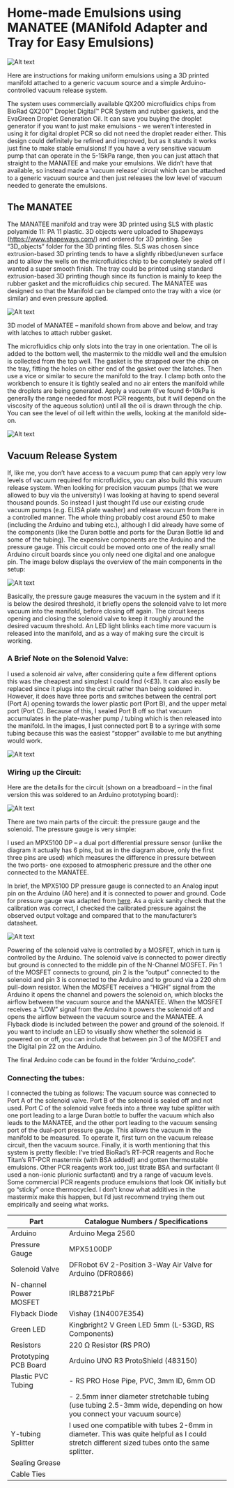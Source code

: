 # Home-made Emulsions using MANATEE (MANifold Adapter and Tray for Easy Emulsions)
![Alt text](./images/emulsions_example.png?raw=true "Example Emulsions")

Here are instructions for making uniform emulsions using a 3D printed manifold attached to a generic vacuum source and a simple Arduino-controlled vacuum release system. 

The system uses commercially available QX200 microfluidics chips from BioRad QX200™ Droplet Digital™ PCR System and rubber gaskets, and the EvaGreen Droplet Generation Oil. It can save you buying the droplet generator if you want to just make emulsions - we weren’t interested in using it for digital droplet PCR so did not need the droplet reader either. This design could definitely be refined and improved, but as it stands it works just fine to make stable emulsions! If you have a very sensitive vacuum pump that can operate in the 5-15kPa range, then you can just attach that straight to the MANATEE and make your emulsions. We didn’t have that available, so instead made a ‘vacuum release’ circuit which can be attached to a generic vacuum source and then just releases the low level of vacuum needed to generate the emulsions.

## The MANATEE

The MANATEE manifold and tray were 3D printed using SLS with plastic polyamide 11: PA 11 plastic. 3D objects were uploaded to Shapeways (https://www.shapeways.com/) and ordered for 3D printing. See “3D_objects” folder for the 3D printing files. SLS was chosen since extrusion-based 3D printing tends to have a slightly ribbed/uneven surface and to allow the wells on the microfluidics chip to be completely sealed off I wanted a super smooth finish. The tray could be printed using standard extrusion-based 3D printing though since its function is mainly to keep the rubber gasket and the microfluidics chip secured. The MANATEE was designed so that the Manifold can be clamped onto the tray with a vice (or similar) and even pressure applied.

![Alt text](./images/MANATEE_design.png?raw=true "MANATEE 3D design")

3D model of MANATEE – manifold shown from above and below, and tray with latches to attach rubber gasket.

The microfluidics chip only slots into the tray in one orientation. The oil is added to the bottom well, the mastermix to the middle well and the emulsion is collected from the top well. The gasket is the strapped over the chip on the tray, fitting the holes on either end of the gasket over the latches. Then use a vice or similar to secure the manifold to the tray. I clamp both onto the workbench to ensure it is tightly sealed and no air enters the manifold while the droplets are being generated. Apply a vacuum (I’ve found 6-10kPa is generally the range needed for most PCR reagents, but it will depend on the viscosity of the aqueous solution) until all the oil is drawn through the chip. You can see the level of oil left within the wells, looking at the manifold side-on.

![Alt text](./images/loading.png?raw=true "loading microfludics chip")

## Vacuum Release System

If, like me, you don’t have access to a vacuum pump that can apply very low levels of vacuum required for microfluidics, you can also build this vacuum release system. When looking for precision vacuum pumps (that we were allowed to buy via the university) I was looking at having to spend several thousand pounds. So instead I just thought I’d use our existing crude vacuum pumps (e.g. ELISA plate washer) and release vacuum from there in a controlled manner. The whole thing probably cost around £50 to make (including the Arduino and tubing etc.), although I did already have some of the components (like the Duran bottle and ports for the Duran Bottle lid and some of the tubing). The expensive components are the Arduino and the pressure gauge. This circuit could be moved onto one of the really small Arduino circuit boards since you only need one digital and one analogue pin. The image below displays the overview of the main components in the setup:

![Alt text](./images/setup.png?raw=true "Droplet Generation Setup")

Basically, the pressure gauge measures the vacuum in the system and if it is below the desired threshold, it briefly opens the solenoid valve to let more vacuum into the manifold, before closing off again. The circuit keeps opening and closing the solenoid valve to keep it roughly around the desired vacuum threshold. An LED light blinks each time more vacuum is released into the manifold, and as a way of making sure the circuit is working.

### A Brief Note on the Solenoid Valve:

I used a solenoid air valve, after considering quite a few different options this was the cheapest and simplest I could find (<£3). It can also easily be replaced since it plugs into the circuit rather than being soldered in. However, it does have three ports and switches between the central port (Port A) opening towards the lower plastic port (Port B), and the upper metal port (Port C). Because of this, I sealed Port B off so that vacuum accumulates in the plate-washer pump / tubing which is then released into the manifold. In the images, I just connected port B to a syringe with some tubing because this was the easiest “stopper” available to me but anything would work.

![Alt text](./images/solenoid.png?raw=true "Solenoid valve")

### Wiring up the Circuit:

Here are the details for the circuit (shown on a breadboard – in the final version this was soldered to an Arduino prototyping board):

![Alt text](./images/circuit_design.png?raw=true "Circuit")

There are two main parts of the circuit: the pressure gauge and the solenoid. The pressure gauge is very simple:

I used an MPX5100 DP – a dual port differential pressure sensor (unlike the diagram it actually has 6 pins, but as in the diagram above, only the first three pins are used) which measures the difference in pressure between the two ports- one exposed to atmospheric pressure and the other one connected to the MANATEE.

In brief, the MPX5100 DP pressure gauge is connected to an Analog input pin on the Arduino (A0 here) and it is connected to power and ground. Code for pressure gauge was adapted from [here](https://circuits4you.com/2016/05/13/arduino-pressure-measurement/). As a quick sanity check that the calibration was correct, I checked the calibrated pressure against the observed output voltage and compared that to the manufacturer’s datasheet.

![Alt text](./images/calibration.png?raw=true "Calibrating Pressure Gauge")

Powering of the solenoid valve is controlled by a MOSFET, which in turn is controlled by the Arduino. The solenoid valve is connected to power directly but ground is connected to the middle pin of the N-Channel MOSFET. Pin 1 of the MOSFET connects to ground, pin 2 is the “output” connected to the solenoid and pin 3 is connected to the Arduino and to ground via a 220 ohm pull-down resistor. When the MOSFET receives a “HIGH” signal from the Arduino it opens the channel and powers the solenoid on, which blocks the airflow between the vacuum source and the MANATEE. When the MOSFET receives a “LOW” signal from the Arduino it powers the solenoid off and opens the airflow between the vacuum source and the MANATEE. A Flyback diode is included between the power and ground of the solenoid. If you want to include an LED to visually show whether the solenoid is powered on or off, you can include that between pin 3 of the MOSFET and the Digital pin 22 on the Arduino. 

The final Arduino code can be found in the folder “Arduino_code”.

### Connecting the tubes:

I connected the tubing as follows: The vacuum source was connected to Port A of the solenoid valve. Port B of the solenoid is sealed off and not used. Port C of the solenoid valve feeds into a three way tube splitter with one port leading to a large Duran bottle to buffer the vacuum which also leads to the MANATEE, and the other port leading to the vacuum sensing port of the dual-port pressure gauge. This allows the vacuum in the manifold to be measured. 
To operate it, first turn on the vacuum release circuit, then the vacuum source.
Finally, it is worth mentioning that this system is pretty flexible: I’ve tried BioRad’s RT-PCR reagents and Roche Titan’s RT-PCR mastermix (with BSA added!) and gotten thermostable emulsions. Other PCR reagents work too, just titrate BSA and surfactant (I used a non-ionic plurionic surfactant) and try a range of vacuum levels. Some commercial PCR reagents produce emulsions that look OK initially but go “sticky” once thermocycled. I don’t know what additives in the mastermix make this happen, but I’d just recommend trying them out empirically and seeing what works.

| Part                       | Catalogue Numbers / Specifications                                   |
|----------------------------|---------------------------------------------------------------------|
| Arduino                    | Arduino Mega 2560                                                  |
| Pressure Gauge              | MPX5100DP                                                           |
| Solenoid Valve              | DFRobot 6V 2-Position 3-Way Air Valve for Arduino (DFR0866)        |
| N-channel Power MOSFET     | IRLB8721PbF                                                         |
| Flyback Diode              | Vishay (1N4007E354)                                                |
| Green LED                  | Kingbright2 V Green LED 5mm (L-53GD, RS Components)                |
| Resistors                  | 220 Ω Resistor (RS PRO)                                            |
| Prototyping PCB Board      | Arduino UNO R3 ProtoShield (483150)                                 |
| Plastic PVC Tubing         | - RS PRO Hose Pipe, PVC, 3mm ID, 6mm OD                            |
|                            | - 2.5mm inner diameter stretchable tubing (use tubing 2.5-3mm wide, depending on how you connect your vacuum source) |
| Y-tubing Splitter          | I used one compatible with tubes 2-6mm in diameter. This was quite helpful as I could stretch different sized tubes onto the same splitter. |
| Sealing Grease             |                                                                     |
| Cable Ties                 |                                                                     |

